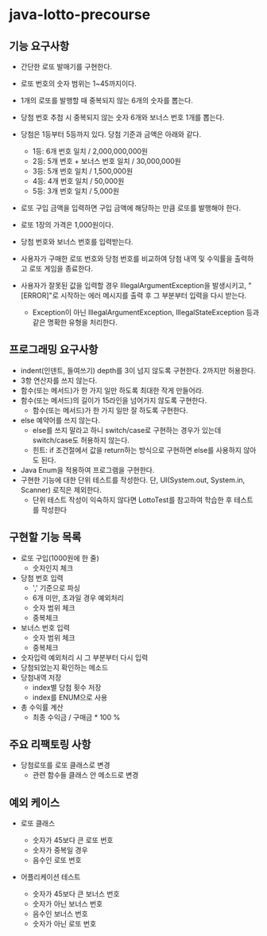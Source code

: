 # java-lotto-precourse

## 기능 요구사항
- 간단한 로또 발매기를 구현한다.

- 로또 번호의 숫자 범위는 1~45까지이다.
- 1개의 로또를 발행할 때 중복되지 않는 6개의 숫자를 뽑는다.
- 당첨 번호 추첨 시 중복되지 않는 숫자 6개와 보너스 번호 1개를 뽑는다.
- 당첨은 1등부터 5등까지 있다. 당첨 기준과 금액은 아래와 같다.
    - 1등: 6개 번호 일치 / 2,000,000,000원
    - 2등: 5개 번호 + 보너스 번호 일치 / 30,000,000원
    - 3등: 5개 번호 일치 / 1,500,000원
    - 4등: 4개 번호 일치 / 50,000원
    - 5등: 3개 번호 일치 / 5,000원
- 로또 구입 금액을 입력하면 구입 금액에 해당하는 만큼 로또를 발행해야 한다.
- 로또 1장의 가격은 1,000원이다.
- 당첨 번호와 보너스 번호를 입력받는다.
- 사용자가 구매한 로또 번호와 당첨 번호를 비교하여 당첨 내역 및 수익률을 출력하고 로또 게임을 종료한다.
- 사용자가 잘못된 값을 입력할 경우 IllegalArgumentException을 발생시키고, "[ERROR]"로 시작하는 에러 메시지를 출력 후 그 부분부터 입력을 다시 받는다.
    - Exception이 아닌 IllegalArgumentException, IllegalStateException 등과 같은 명확한 유형을 처리한다.

## 프로그래밍 요구사항
- indent(인덴트, 들여쓰기) depth를 3이 넘지 않도록 구현한다. 2까지만 허용한다.
- 3항 연산자를 쓰지 않는다.
- 함수(또는 메서드)가 한 가지 일만 하도록 최대한 작게 만들어라.
- 함수(또는 메서드)의 길이가 15라인을 넘어가지 않도록 구현한다.
    - 함수(또는 메서드)가 한 가지 일만 잘 하도록 구현한다.
- else 예약어를 쓰지 않는다.
    - else를 쓰지 말라고 하니 switch/case로 구현하는 경우가 있는데 switch/case도 허용하지 않는다.
    - 힌트: if 조건절에서 값을 return하는 방식으로 구현하면 else를 사용하지 않아도 된다.
- Java Enum을 적용하여 프로그램을 구현한다.
- 구현한 기능에 대한 단위 테스트를 작성한다. 단, UI(System.out, System.in, Scanner) 로직은 제외한다.
    - 단위 테스트 작성이 익숙하지 않다면 LottoTest를 참고하여 학습한 후 테스트를 작성한다

## 구현할 기능 목록
- 로또 구입(1000원에 한 줄)
    - 숫자인지 체크
- 당첨 번호 입력
    - ',' 기준으로 파싱
    - 6개 미만, 초과일 경우 예외처리
    - 숫자 범위 체크
    - 중복체크
- 보너스 번호 입력
    - 숫자 범위 체크
    - 중복체크
- 숫자입력 예외처리 시 그 부분부터 다시 입력
- 당첨되었는지 확인하는 메소드
- 당첨내역 저장
    - index별 당첨 횟수 저장
    - index를 ENUM으로 사용 
- 총 수익률 계산
    - 최종 수익금 / 구매금 * 100 % 

## 주요 리팩토링 사항
- 당첨로또를 로또 클래스로 변경
    - 관련 함수들 클래스 안 메소드로 변경

## 예외 케이스
- 로또 클래스
    - 숫자가 45보다 큰 로또 번호
    - 숫자가 중복일 경우
    - 음수인 로또 번호

- 어플리케이션 테스트
    - 숫자가 45보다 큰 보너스 번호
    - 숫자가 아닌 보너스 번호
    - 음수인 보너스 번호
    - 숫자가 아닌 로또 번호
